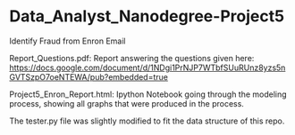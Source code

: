 # Data_Analyst_Nanodegree-Project5
Identify Fraud from Enron Email


Report_Questions.pdf: Report answering the questions given here: https://docs.google.com/document/d/1NDgi1PrNJP7WTbfSUuRUnz8yzs5nGVTSzpO7oeNTEWA/pub?embedded=true

Project5_Enron_Report.html: Ipython Notebook going through the modeling process, showing all graphs that were produced in the process.

The tester.py file was slightly modified to fit the data structure of this repo.